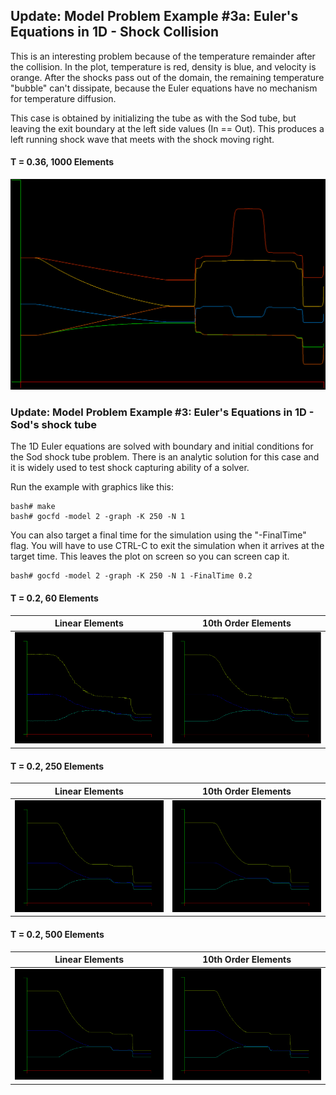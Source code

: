 ## Update: Model Problem Example #3a: Euler's Equations in 1D - Shock Collision

This is an interesting problem because of the temperature remainder after the collision. In the plot, temperature is red, density is blue, and velocity is orange. After the shocks pass out of the domain, the remaining temperature "bubble" can't dissipate, because the Euler equations have no mechanism for temperature diffusion.

This case is obtained by initializing the tube as with the Sod tube, but leaving the exit boundary at the left side values (In == Out). This produces a left running shock wave that meets with the shock moving right.

#### T = 0.36, 1000 Elements
![](../images/Euler1D-MidTube-K1000-N6-T.36.PNG)

### Update: Model Problem Example #3: Euler's Equations in 1D - Sod's shock tube

The 1D Euler equations are solved with boundary and initial conditions for the Sod shock tube problem. There is an analytic solution for this case and it is widely used to test shock capturing ability of a solver.

Run the example with graphics like this:
```
bash# make
bash# gocfd -model 2 -graph -K 250 -N 1
```

You can also target a final time for the simulation using the "-FinalTime" flag. You will have to use CTRL-C to exit the simulation when it arrives at the target time. This leaves the plot on screen so you can screen cap it.
```
bash# gocfd -model 2 -graph -K 250 -N 1 -FinalTime 0.2
```
#### T = 0.2, 60 Elements
|             Linear Elements             |           10th Order Elements            |
|:---------------------------------------:|:----------------------------------------:|
| ![](../images/Euler1D-SOD-K60-N1-T0.2.PNG) | ![](../images/Euler1D-SOD-K60-N10-T0.2.PNG) |

#### T = 0.2, 250 Elements
|             Linear Elements              |            10th Order Elements            |
|:----------------------------------------:|:-----------------------------------------:|
| ![](../images/Euler1D-SOD-K250-N1-T0.2.PNG) | ![](../images/Euler1D-SOD-K250-N10-T0.2.PNG) |

#### T = 0.2, 500 Elements
|             Linear Elements              |            10th Order Elements            |
|:----------------------------------------:|:-----------------------------------------:|
| ![](../images/Euler1D-SOD-K500-N1-T0.2.PNG) | ![](../images/Euler1D-SOD-K500-N10-T0.2.PNG) |

